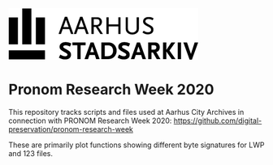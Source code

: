 [![Aarhus Stadsarkiv](https://raw.githubusercontent.com/aarhusstadsarkiv/py-template/master/img/logo.png)](https://www.aarhusstadsarkiv.dk/)
# Pronom Research Week 2020
This repository tracks scripts and files used at Aarhus City Archives in connection with PRONOM Research Week 2020: https://github.com/digital-preservation/pronom-research-week

These are primarily plot functions showing different byte signatures for LWP and 123 files.
